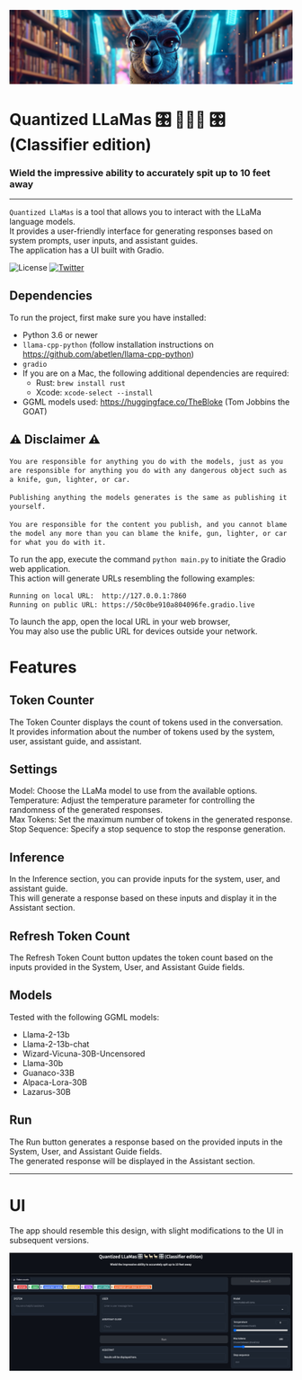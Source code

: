 ![](https://raw.githubusercontent.com/RoySadaka/ReposMedia/main/llamas/banner.jpg)
# Quantized LLaMas 🎛️ 🦙🦙🦙 🎛️ (Classifier edition)
### Wield the impressive ability to accurately spit up to 10 feet away

---

``Quantized LlaMas`` is a tool that allows you to interact with the LLaMa language models.  
It provides a user-friendly interface for generating responses based on system prompts, user inputs, and assistant guides.  
The application has a UI built with Gradio.

![License](https://img.shields.io/badge/License-Apache_2.0-blue.svg)
[![Twitter](https://img.shields.io/twitter/url/https/twitter.com/roysadaka.svg?style=social&label=roysadaka)](https://twitter.com/roysadaka)

## Dependencies

To run the project, first make sure you have installed:

- Python 3.6 or newer
- `llama-cpp-python` (follow installation instructions on https://github.com/abetlen/llama-cpp-python)
- `gradio`
- If you are on a Mac, the following additional dependencies are required:
  - Rust: `brew install rust`
  - Xcode: `xcode-select --install`
- GGML models used: https://huggingface.co/TheBloke (Tom Jobbins the GOAT)

## ⚠️ Disclaimer ⚠️
```
You are responsible for anything you do with the models, just as you are responsible for anything you do with any dangerous object such as a knife, gun, lighter, or car.

Publishing anything the models generates is the same as publishing it yourself.

You are responsible for the content you publish, and you cannot blame the model any more than you can blame the knife, gun, lighter, or car for what you do with it.
```


To run the app, execute the command `python main.py` to initiate the Gradio web application.  
This action will generate URLs resembling the following examples:
```
Running on local URL:  http://127.0.0.1:7860
Running on public URL: https://50c0be910a804096fe.gradio.live
```
To launch the app, open the local URL in your web browser,  
You may also use the public URL for devices outside your network.


# Features

## Token Counter
The Token Counter displays the count of tokens used in the conversation.  
It provides information about the number of tokens used by the system, user, assistant guide, and assistant.

## Settings
Model: Choose the LLaMa model to use from the available options.  
Temperature: Adjust the temperature parameter for controlling the randomness of the generated responses.  
Max Tokens: Set the maximum number of tokens in the generated response.  
Stop Sequence: Specify a stop sequence to stop the response generation.  

## Inference
In the Inference section, you can provide inputs for the system, user, and assistant guide.  
This will generate a response based on these inputs and display it in the Assistant section.

## Refresh Token Count
The Refresh Token Count button updates the token count based on the inputs provided in the System, User, and Assistant Guide fields.

## Models
Tested with the following GGML models:
* Llama-2-13b
* Llama-2-13b-chat
* Wizard-Vicuna-30B-Uncensored
* Llama-30b
* Guanaco-33B
* Alpaca-Lora-30B
* Lazarus-30B

## Run
The Run button generates a response based on the provided inputs in the System, User, and Assistant Guide fields.  
The generated response will be displayed in the Assistant section.

---

# UI
The app should resemble this design, with slight modifications to the UI in subsequent versions.  

![](https://raw.githubusercontent.com/RoySadaka/ReposMedia/main/llamas/UI.jpg)
